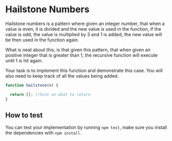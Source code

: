 
# Hailstone Numbers

Hailstone numbers is a pattern where given an integer number, that when a value is even, it is divided and the new value is used in the function, if the value is odd, the value is multiplied by 3 and 1 is added, the new value will be then used in the function again.

What is neat about this, is that given this pattern, that when given an positive integer that is greater than 1, the recursive function will execute until 1 is hit again.

Your task is to implement this function and demonstrate this case. You will also need to keep track of all the values being added.

```js
function hailstone(n) {

  return []; //hint on what to return
}
```

## How to test

You can test your implementation by running `npm test`, make sure you install the dependencies with `npm install`.
